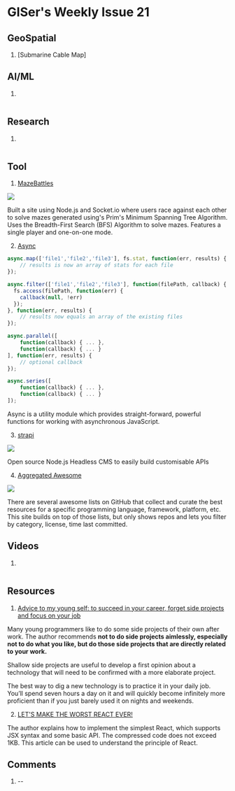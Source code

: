 # GISer's Weekly Issue 21

## GeoSpatial
1. [Submarine Cable Map]


## AI/ML

1. []()

![]()

## Research

1. []()

![]()

## Tool

1. [MazeBattles]()

![](https://github.com/HenryDavidZhu/MazeBattles.com/raw/master/public/img/screenshot.png)

Built a site using Node.js and Socket.io where users race against each other to solve mazes generated using's Prim's Minimum Spanning Tree Algorithm. Uses the Breadth-First Search (BFS) Algorithm to solve mazes. Features a single player and one-on-one mode.

2. [Async](https://github.com/caolan/async)

```js
async.map(['file1','file2','file3'], fs.stat, function(err, results) {
    // results is now an array of stats for each file
});

async.filter(['file1','file2','file3'], function(filePath, callback) {
  fs.access(filePath, function(err) {
    callback(null, !err)
  });
}, function(err, results) {
    // results now equals an array of the existing files
});

async.parallel([
    function(callback) { ... },
    function(callback) { ... }
], function(err, results) {
    // optional callback
});

async.series([
    function(callback) { ... },
    function(callback) { ... }
]);
```

Async is a utility module which provides straight-forward, powerful functions for working with asynchronous JavaScript.

3. [strapi](https://github.com/strapi/strapi)

![](https://raw.githubusercontent.com/strapi/strapi/master/public/assets/administration_panel.png)

Open source Node.js Headless CMS to easily build customisable APIs

4. [Aggregated Awesome](https://aggregatedawesome.com/)

![](https://camo.githubusercontent.com/aedd8a1e2694695818fd04ff77a2a712a2843dcb/68747470733a2f2f7777772e77616e67626173652e636f6d2f626c6f67696d672f61737365742f3230323030392f6267323032303039313730322e6a7067)

There are several awesome lists on GitHub that collect and curate the best resources for a specific programming language, framework, platform, etc. This site builds on top of those lists, but only shows repos and lets you filter by category, license, time last committed.

## Videos

1. []()

![]()

## Resources

1. [Advice to my young self: to succeed in your career, forget side projects and focus on your job](https://manuel.darcemont.fr/posts/focus-on-jour-job/)

Many young programmers like to do some side projects of their own after work. The author recommends **not to do side projects aimlessly, especially not to do what you like, but do those side projects that are directly related to your work.**

Shallow side projects are useful to develop a first opinion about a technology that will need to be confirmed with a more elaborate project.

The best way to dig a new technology is to practice it in your daily job. You’ll spend seven hours a day on it and will quickly become infinitely more proficient than if you just barely used it on nights and weekends.

2. [LET'S MAKE THE WORST REACT EVER!](https://zserge.com/posts/worst-react-ever/)

The author explains how to implement the simplest React, which supports JSX syntax and some basic API. The compressed code does not exceed 1KB. This article can be used to understand the principle of React.

## Comments

1.  --[]()
